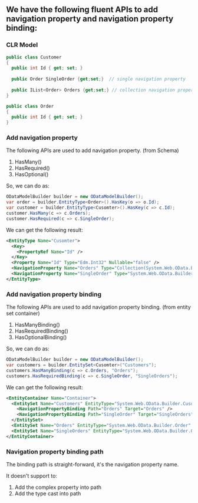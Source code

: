 ## We have the following fluent APIs to add navigation property and navigation property binding:

### CLR Model

```C#
public class Customer
{
  public int Id { get; set; }
  
  public Order SingleOrder {get;set;}  // single navigation property
  
  public IList<Order> Orders {get;set;} // collection navigation property
}

public class Order
{
  public int Id { get; set; }
}
```

### Add navigation property

The following APIs are used to add navigation property. (from Schema)

1. HasMany()
2. HasRequired()
3. HasOptional()

So, we can do as:

```C#
ODataModelBuilder builder = new ODataModelBuilder();
var order = builder.EntityType<Order>().HasKey(o => o.Id);
var customer = builder.EntityType<Cusomter>().HasKey(c => c.Id);
customer.HasMany(c => c.Orders);
customer.HasRequired(c => c.SingleOrder);
```

We can get the following result:

```xml
<EntityType Name="Cusomter">
  <Key>
    <PropertyRef Name="Id" />
  </Key>
  <Property Name="Id" Type="Edm.Int32" Nullable="false" />
  <NavigationProperty Name="Orders" Type="Collection(System.Web.OData.Builder.Order)" />
  <NavigationProperty Name="SingleOrder" Type="System.Web.OData.Builder.Order" Nullable="false" />
</EntityType>
```

### Add navigation property binding

The following APIs are used to add navigation property binding. (from entity set container)

1. HasManyBinding()
2. HasRequiredBinding()
3. HasOptionalBinding()

So, we can do as:

```C#
ODataModelBuilder builder = new ODataModelBuilder();
var customers = builder.EntitySet<Cusomter>("Customers");
customers.HasManyBinding(c => c.Orders, "Orders");
customers.HasRequiredBinding(c => c.SingleOrder, "SingleOrders");
```
We can get the following result:

```xml
<EntityContainer Name="Container">
  <EntitySet Name="Customers" EntityType="System.Web.OData.Builder.Cusomter">
    <NavigationPropertyBinding Path="Orders" Target="Orders" />
    <NavigationPropertyBinding Path="SingleOrder" Target="SingleOrders" />
  </EntitySet>
  <EntitySet Name="Orders" EntityType="System.Web.OData.Builder.Order" />
  <EntitySet Name="SingleOrders" EntityType="System.Web.OData.Builder.Order" />
</EntityContainer>
```

### Navigation property binding path

The binding path is straight-forward, it's the navigation property name.

It doesn't support to:

1. Add the complex property into path
2. Add the type cast into path

